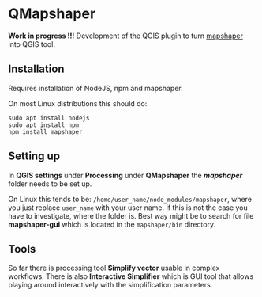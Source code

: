 # QMapshaper

**Work in progress !!!** Development of the QGIS plugin to turn [mapshaper](https://github.com/mbloch/mapshaper) into QGIS tool.

## Installation

Requires installation of NodeJS, npm and mapshaper.

On most Linux distributions this should do:

```
sudo apt install nodejs
sudo apt install npm
npm install mapshaper
```

## Setting up

In **QGIS settings** under **Processing** under **QMapshaper** the **_mapshaper_** folder needs to be set up.

On Linux this tends to be: `/home/user_name/node_modules/mapshaper`, where you just replace `user_name` with your user name. If this is not the case you have to investigate, where the folder is. Best way might be to search for file **mapshaper-gui** which is located in the `mapshaper/bin` directory.

## Tools

So far there is processing tool **Simplify vector** usable in complex workflows. There is also **Interactive Simplifier** which is GUI tool that allows playing around interactively with the simplification parameters.
